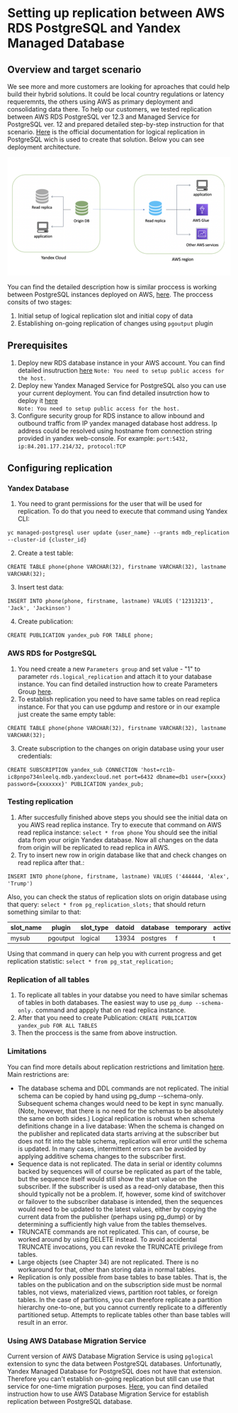 # Setting up replication between AWS RDS PostgreSQL and Yandex Managed Database

## Overview and target scenario 
We see more and more customers are looking for aproaches that could help build their hybrid solutions. It could be local country regulations or latency requeremnts, the others using AWS as primary deployment and consolidating data there. To help our customers, we tested replication between AWS RDS PostgreSQL ver 12.3 and Managed Service for PostgreSQL ver. 12 and prepared detailed step-by-step instruction for that scenario. [Here](https://www.postgresql.org/docs/10/logical-replication.html) is the official documentation for logical replication in PostgreSQL wich is used to create that solution.  Below you can see deployment architecture. 

![Replication Diagram](managed_db_replication.png "Replication Diagram")


You can find the detailed description how is similar proccess is working between PostgreSQL instances deployed on AWS, [here](https://aws.amazon.com/blogs/database/using-logical-replication-to-replicate-managed-amazon-rds-for-postgresql-and-amazon-aurora-to-self-managed-postgresql/). The proccess consits of two stages:
1. Initial setup of logical replication slot and initial copy of data
2. Establishing on-going replication of changes using `pgoutput` plugin  

## Prerequisites

1. Deploy new RDS database instance in your AWS account. You can find detailed insutruction [here](https://docs.aws.amazon.com/AmazonRDS/latest/UserGuide/CHAP_GettingStarted.CreatingConnecting.PostgreSQL.html) 
`Note: You need to setup public access for the host.`
2. Deploy new Yandex Managed Service for PostgreSQL also you can use your current deployment. You can find detailed insutrction how to deploy it [here](https://cloud.yandex.ru/docs/managed-postgresql/quickstart)  
`Note: You need to setup public access for the host.`
3. Configure security group for RDS instance to allow inbound and outbound traffic from IP yandex managed database host address. Ip address could be resolved using hostname from connection string provided in yandex web-console. 
For example: `port:5432, ip:84.201.177.214/32, protocol:TCP`

## Configuring replication

### Yandex Database
1. You need to grant permissions for the user that will be used for replication. To do that you need to execute that command using Yandex CLI:

```
yc managed-postgresql user update {user_name} --grants mdb_replication --cluster-id {cluster_id}
```

2. Create a test table:

```
CREATE TABLE phone(phone VARCHAR(32), firstname VARCHAR(32), lastname VARCHAR(32);
```

3. Insert test data:

```
INSERT INTO phone(phone, firstname, lastname) VALUES ('12313213', 'Jack', 'Jackinson')
```

4. Create publication:

```
CREATE PUBLICATION yandex_pub FOR TABLE phone;
```


### AWS RDS for PostgreSQL
1. You need create a new `Parameters group` and set value - "1" to parameter `rds.logical_replication` and attach it to your database instance. You can find detailed instruction how to create Parameters Group [here](https://docs.aws.amazon.com/AmazonRDS/latest/UserGuide/USER_WorkingWithParamGroups.html).
2. To establish replication you need to have same tables on read replica instance. For that you can use pgdump and restore or in our example just create the same empty table:
```
CREATE TABLE phone(phone VARCHAR(32), firstname VARCHAR(32), lastname VARCHAR(32);
```
3. Create subscription to the changes on origin database using your user credentials:
```
СREATE SUBSCRIPTION yandex_sub CONNECTION 'host=rc1b-ic8pnpo734nleelq.mdb.yandexcloud.net port=6432 dbname=db1 user={xxxx} password={xxxxxxx}' PUBLICATION yandex_pub;
```

### Testing replication
1. After succesfully finished above steps you should see the initial data on you AWS read replica instance. Try to execute that command on AWS read replica instance:
`select * from phone` You should see the initial data from your origin Yandex database. Now all changes on the data from origin will be replicated to read replica in AWS. 
2. Try to insert new row in origin database like that and check changes on read replica after that.:
```
INSERT INTO phone(phone, firstname, lastname) VALUES ('444444, 'Alex', 'Trump')
```

Also, you can check the status of replication slots on origin database using that query: `select * from pg_replication_slots;` that should return something similar to that: 

slot_name |  plugin  | slot_type | datoid | database | temporary | active | active_pid | xmin | catalog_xmin | restart_lsn | confirmed_flush_lsn 
-----------|----------|-----------|--------|----------|-----------|--------|------------|------|--------------|-------------|---------------------
 mysub     | pgoutput | logical   |  13934 | postgres | f         | t      |      31772 |      |          661 | 0/12016490  | 0/120164C8


Using that command in query can help you with current progress and get replication statistic: `select * from pg_stat_replication;`

### Replication of all tables
1. To replicate all tables in your databse you need to have similar schemas of tables in both databases. The easiest way to use `pg_dump --schema-only.` command and appply that on read replica instance.  
2. After that you need to create Publication: `CREATE PUBLICATION yandex_pub FOR ALL TABLES`
3. Then the proccess is the same from above instruction. 

### Limitations
You can find more details about replication restrictions and limitation [here](https://www.postgresql.org/docs/10/logical-replication-restrictions.html). Main restrictions are:
* The database schema and DDL commands are not replicated. The initial schema can be copied by hand using pg_dump --schema-only. Subsequent schema changes would need to be kept in sync manually. (Note, however, that there is no need for the schemas to be absolutely the same on both sides.) Logical replication is robust when schema definitions change in a live database: When the schema is changed on the publisher and replicated data starts arriving at the subscriber but does not fit into the table schema, replication will error until the schema is updated. In many cases, intermittent errors can be avoided by applying additive schema changes to the subscriber first.
* Sequence data is not replicated. The data in serial or identity columns backed by sequences will of course be replicated as part of the table, but the sequence itself would still show the start value on the subscriber. If the subscriber is used as a read-only database, then this should typically not be a problem. If, however, some kind of switchover or failover to the subscriber database is intended, then the sequences would need to be updated to the latest values, either by copying the current data from the publisher (perhaps using pg_dump) or by determining a sufficiently high value from the tables themselves.
* TRUNCATE commands are not replicated. This can, of course, be worked around by using DELETE instead. To avoid accidental TRUNCATE invocations, you can revoke the TRUNCATE privilege from tables.
* Large objects (see Chapter 34) are not replicated. There is no workaround for that, other than storing data in normal tables.
* Replication is only possible from base tables to base tables. That is, the tables on the publication and on the subscription side must be normal tables, not views, materialized views, partition root tables, or foreign tables. In the case of partitions, you can therefore replicate a partition hierarchy one-to-one, but you cannot currently replicate to a differently partitioned setup. Attempts to replicate tables other than base tables will result in an error.

### Using AWS Database Migration Service
Current version of AWS Database Migration Service is using `pglogical` extension to sync the data between PostgreSQL databases. Unfortunatly, Yandex Managed Database for PostgreSQL does not have that extension. Therefore you can't establish on-going replication but still can use that service for one-time migration purposes. [Here](https://docs.aws.amazon.com/dms/latest/userguide/CHAP_SettingUp.html), you can find detailed instruction how to use AWS Database Migration Service for establish replication between PostgreSQL database.   